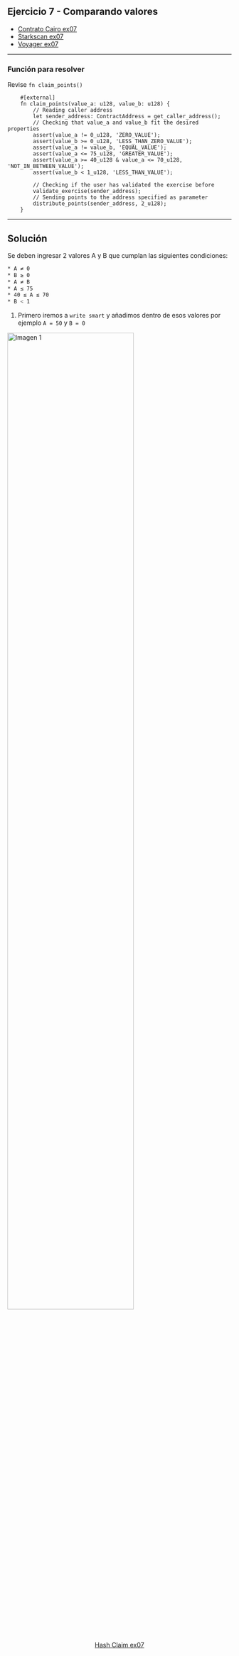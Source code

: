 ## Ejercicio 7 - Comparando valores

- [Contrato Cairo ex07](https://github.com/starknet-edu/starknet-cairo-101/blob/main/src/ex07.cairo)
- [Starkscan ex07](https://testnet.starkscan.co/contract/0x006051096480f375894eebb99948bce14a84c25093636c4b4e8222cc32a67cf0)
- [Voyager ex07](https://goerli.voyager.online/contract/0x006051096480f375894eebb99948bce14a84c25093636c4b4e8222cc32a67cf0)

----

### Función para resolver

Revise `fn claim_points()`

```cairo
    #[external]
    fn claim_points(value_a: u128, value_b: u128) {
        // Reading caller address
        let sender_address: ContractAddress = get_caller_address();
        // Checking that value_a and value_b fit the desired properties
        assert(value_a != 0_u128, 'ZERO_VALUE');
        assert(value_b >= 0_u128, 'LESS_THAN_ZERO_VALUE');
        assert(value_a != value_b, 'EQUAL_VALUE');
        assert(value_a <= 75_u128, 'GREATER_VALUE');
        assert(value_a >= 40_u128 & value_a <= 70_u128, 'NOT_IN_BETWEEN_VALUE');
        assert(value_b < 1_u128, 'LESS_THAN_VALUE');

        // Checking if the user has validated the exercise before
        validate_exercise(sender_address);
        // Sending points to the address specified as parameter
        distribute_points(sender_address, 2_u128);
    }
```

---

## Solución

Se deben ingresar 2 valores A y B que cumplan las siguientes condiciones:

```bash
* A ≠ 0
* B ≥ 0
* A ≠ B
* A ≤ 75
* 40 ≤ A ≤ 70
* B < 1
```

1. Primero iremos a `write smart` y añadimos dentro de esos valores por ejemplo `A = 50` y `B = 0`

<img src="imágenes/7.0.png" alt="Imagen 1" width="75%">


<div align="center">

[Hash Claim ex07](https://testnet.starkscan.co/tx/0x6493f50f6635f2309e53e91118a11c00cd0af1059eeaa2da1a3e416759a15de)
